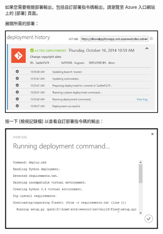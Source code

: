如果您需要檢閱部署輸出，包括自訂部署指令碼輸出，請瀏覽至 Azure 入口網站上的 [部署] 頁面。

展開所需的部署：

![](./media/web-sites-python-troubleshoot-deployment/portal-deployment-history.png)

按一下 [檢視記錄檔] 以查看自訂部署指令碼的輸出：

![](./media/web-sites-python-troubleshoot-deployment/portal-deployment-log.png)

<!---HONumber=July15_HO4-->